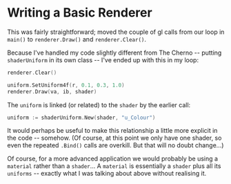 # Writing a Basic Renderer

This was fairly straightforward; moved the couple of gl calls from our loop in `main()` to `renderer.Draw()` and `renderer.Clear()`.

Because I've handled my code slightly different from The Cherno -- putting `shaderUniform` in its own class -- I've ended up with this in my loop:

```go
renderer.Clear()

uniform.SetUniform4f(r, 0.1, 0.3, 1.0)
renderer.Draw(va, ib, shader)
```

The `uniform` is linked (or related) to the `shader` by the earlier call:

```go
uniform := shaderUniform.New(shader, "u_Colour")
```

It would perhaps be useful to make this relationship a little more explicit in the code -- somehow. (Of course, at this point we only have one shader, so even the repeated `.Bind()` calls are overkill. But that will no doubt change...)

Of course, for a more advanced application we would probably be using a `material` rather than a `shader`... A `material` is essentially a `shader` plus all its `uniforms` -- exactly what I was talking about above without realising it.
